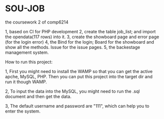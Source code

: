 # SOU-JOB
the coursework 2 of comp6214
    
1, based on CI for PHP development
2, create the table job_list; and import the opendata(117 rows) into it.
3, create the showboard page and error page (for the login error)
4, the Bind for the login; Board for the showboard and show all the methods. Issue for the issue pages.
5, the backestage management system.

How to run this project:

1, First you might need to install the WAMP so that you can get the active apche, MySQL, PHP. Then you can put this project into the target dir and run it though WAMP.

2, To input the data into the MySQL, you might need to run the .sql document and then get the data.

3, The default username and password are "111", which can help you to enter the system.